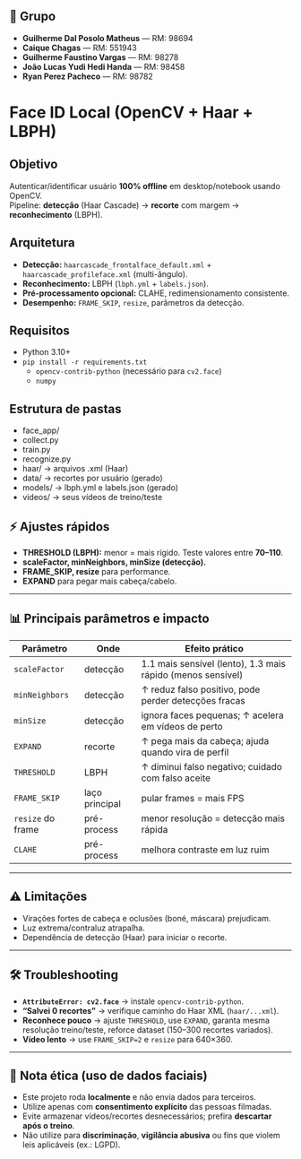 ## 👥 Grupo

- **Guilherme Dal Posolo Matheus** — RM: 98694  
- **Caique Chagas** — RM: 551943  
- **Guilherme Faustino Vargas** — RM: 98278  
- **João Lucas Yudi Hedi Handa** — RM: 98458  
- **Ryan Perez Pacheco** — RM: 98782  


# Face ID Local (OpenCV + Haar + LBPH)

## Objetivo
Autenticar/identificar usuário **100% offline** em desktop/notebook usando OpenCV.  
Pipeline: **detecção** (Haar Cascade) → **recorte** com margem → **reconhecimento** (LBPH).

## Arquitetura
- **Detecção:** `haarcascade_frontalface_default.xml` + `haarcascade_profileface.xml` (multi-ângulo).
- **Reconhecimento:** LBPH (`lbph.yml` + `labels.json`).
- **Pré-processamento opcional:** CLAHE, redimensionamento consistente.
- **Desempenho:** `FRAME_SKIP`, `resize`, parâmetros da detecção.

## Requisitos
- Python 3.10+  
- `pip install -r requirements.txt`
  - `opencv-contrib-python` (necessário para `cv2.face`)
  - `numpy`

## Estrutura de pastas

- face_app/
- collect.py
- train.py
- recognize.py
- haar/      -> arquivos .xml (Haar)
- data/      -> recortes por usuário (gerado)
- models/    -> lbph.yml e labels.json (gerado)
- videos/    -> seus vídeos de treino/teste

## ⚡ Ajustes rápidos
- **THRESHOLD (LBPH):** menor = mais rígido. Teste valores entre **70–110**.  
- **scaleFactor, minNeighbors, minSize (detecção).**  
- **FRAME_SKIP, resize** para performance.  
- **EXPAND** para pegar mais cabeça/cabelo.  

---

## 📊 Principais parâmetros e impacto

| Parâmetro        | Onde           | Efeito prático |
|------------------|----------------|----------------|
| `scaleFactor`    | detecção       | 1.1 mais sensível (lento), 1.3 mais rápido (menos sensível) |
| `minNeighbors`   | detecção       | ↑ reduz falso positivo, pode perder detecções fracas |
| `minSize`        | detecção       | ignora faces pequenas; ↑ acelera em vídeos de perto |
| `EXPAND`         | recorte        | ↑ pega mais da cabeça; ajuda quando vira de perfil |
| `THRESHOLD`      | LBPH           | ↑ diminui falso negativo; cuidado com falso aceite |
| `FRAME_SKIP`     | laço principal | pular frames = mais FPS |
| `resize` do frame| pré-process    | menor resolução = detecção mais rápida |
| `CLAHE`          | pré-process    | melhora contraste em luz ruim |

---

## ⚠️ Limitações
- Virações fortes de cabeça e oclusões (boné, máscara) prejudicam.  
- Luz extrema/contraluz atrapalha.  
- Dependência de detecção (Haar) para iniciar o recorte.  

---

## 🛠️ Troubleshooting
- **`AttributeError: cv2.face`** → instale `opencv-contrib-python`.  
- **“Salvei 0 recortes”** → verifique caminho do Haar XML (`haar/...xml`).  
- **Reconhece pouco** → ajuste `THRESHOLD`, use `EXPAND`, garanta mesma resolução treino/teste, reforce dataset (150–300 recortes variados).  
- **Vídeo lento** → use `FRAME_SKIP=2` e `resize` para 640×360.  

---

## 📜 Nota ética (uso de dados faciais)
- Este projeto roda **localmente** e não envia dados para terceiros.  
- Utilize apenas com **consentimento explícito** das pessoas filmadas.  
- Evite armazenar vídeos/recortes desnecessários; prefira **descartar após o treino**.  
- Não utilize para **discriminação**, **vigilância abusiva** ou fins que violem leis aplicáveis (ex.: LGPD).  
